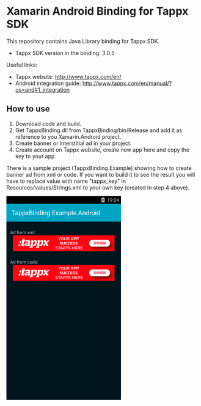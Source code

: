 # Xamarin Android Binding for Tappx SDK

This repository contains Java Library binding for Tappx SDK.
* Tappx SDK version in the binding: 3.0.5

Useful links:
* Tappx website: http://www.tappx.com/en/
* Android integration guide: http://www.tappx.com/en/manual/?os=and#1_integration

## How to use
1. Download code and build.
2. Get TappxBinding.dll from TappxBinding/bin/Release and add it as reference to you Xamarin.Android project.
3. Create banner or interstitial ad in your project.
4. Create account on Tappx website, create new app here and copy the key to your app.

There is a sample project (TappxBinding.Example) showing how to create banner ad from xml or code. If you want to build it to see the result you will have to replace value with name "tappx_key" in Resources/values/Strings.xml to your own key (created in step 4 above).

<img src="/screenshot.png" width="300">
